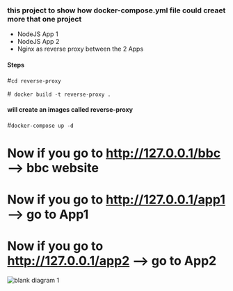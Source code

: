### this project to show how docker-compose.yml file could creaet more that one project 


- NodeJS App 1 
- NodeJS App 2
- Nginx as reverse proxy between the 2 Apps 



#### Steps 
#``cd reverse-proxy``

#`` docker build -t reverse-proxy .``

#### will create an images called reverse-proxy
#``docker-compose up -d ``

# Now if you go to http://127.0.0.1/bbc --> bbc website
# Now if you go to http://127.0.0.1/app1 --> go to App1
# Now if you go to http://127.0.0.1/app2 --> go to App2

![blank diagram 1](https://user-images.githubusercontent.com/20526165/45691992-04fde900-bb5a-11e8-88d8-1dd49cde1677.png)

